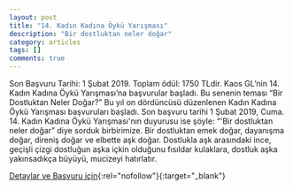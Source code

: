 ```yaml
---
layout: post
title: "14. Kadın Kadına Öykü Yarışması"
description: "Bir dostluktan neler doğar"
category: articles
tags: []
comments: true
---
```


Son Başvuru Tarihi: 1 Şubat 2019. Toplam ödül: 1750 TLdir.
Kaos GL’nin 14. Kadın Kadına Öykü Yarışması’na başvurular başladı. Bu senenin teması “Bir Dostluktan Neler Doğar?”
Bu yıl on dördüncüsü düzenlenen Kadın Kadına Öykü Yarışması başvuruları başladı. Son başvuru tarihi 1 Şubat 2019, Cuma. 14. Kadın Kadına Öykü Yarışması'nın duyurusu ise şöyle:
“'Bir dostluktan neler doğar” diye sorduk birbirimize. Bir dostluktan emek doğar, dayanışma doğar, direniş doğar ve elbette aşk doğar. Dostlukla aşk arasındaki ince, geçişli çizgi dostluğun aşka içkin olduğunu fısıldar kulaklara, dostluk aşka yakınsadıkça büyüyü, mucizeyi hatırlatır.

[Detaylar ve Başvuru için](http://kaosgl.org/sayfa.php?id=27034&utm_source=edebiyatyarismalari.com&utm_medium=affiliate&utm_campaign=cpc){:rel="nofollow"}{:target="_blank"}